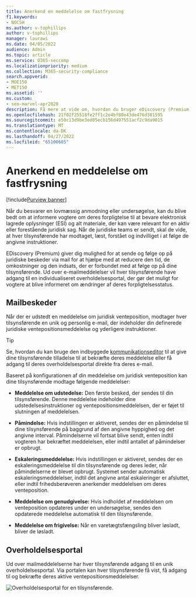 ```yaml
---
title: Anerkend en meddelelse om fastfrysning
f1.keywords:
- NOCSH
ms.author: v-tophillips
author: v-tophillips
manager: laurawi
ms.date: 04/05/2022
audience: Admin
ms.topic: article
ms.service: O365-seccomp
ms.localizationpriority: medium
ms.collection: M365-security-compliance
search.appverid:
- MOE150
- MET150
ms.assetid: ''
ms.custom:
- seo-marvel-apr2020
description: Få mere at vide om, hvordan du bruger eDiscovery (Premium) til at sende og følge op på meddelelser om juridiske ventepositioner via mail samt overvåge status for forpligtelser.
ms.openlocfilehash: 21f02f25518fe2ff1c2e4bf80e43de476d381595
ms.sourcegitcommit: e50c13d9be3ed05ecb156d497551acf2c9da9015
ms.translationtype: MT
ms.contentlocale: da-DK
ms.lasthandoff: 04/27/2022
ms.locfileid: "65100605"
---
```

# <a name="acknowledge-a-hold-notification"></a>Anerkend en meddelelse om fastfrysning

[!include[Purview banner](../includes/purview-rebrand-banner.md)]

Når du besvarer en lovmæssig anmodning eller undersøgelse, kan du blive bedt om at informere vogtere om deres forpligtelse til at bevare elektronisk lagrede oplysninger (ESI) og alt materiale, der kan være relevant for en aktiv eller forestående juridisk sag. Når de juridiske teams er sendt, skal de vide, at hver tilsynsførende har modtaget, læst, forstået og indvilliget i at følge de angivne instruktioner.

EDiscovery (Premium) giver dig mulighed for at sende og følge op på juridiske beskeder via mail for at hjælpe med at reducere den tid, de omkostninger og den indsats, der er forbundet med at følge op på dine tilsynsførende. Ud over e-mailmeddelelser vil hver tilsynsførende have adgang til en individualiseret overholdelsesportal, der gør det muligt for vogtere at blive informeret om ændringer af deres forpligtelsesstatus.

## <a name="email-notifications"></a>Mailbeskeder

Når der er udstedt en meddelelse om juridisk venteposition, modtager hver tilsynsførende en unik og personlig e-mail, der indeholder din definerede juridiske ventepositionsmeddelelse og yderligere instruktioner. 

> [!TIP]
> Se, hvordan du kan bruge den indbyggede  [kommunikationseditor](using-communications-editor.md) til at give dine tilsynsførende tilladelse til at bekræfte deres meddelelse eller få adgang til deres overholdelsesportal direkte fra deres e-mail.

Baseret på konfigurationen af din meddelelse om juridisk venteposition kan dine tilsynsførende modtage følgende meddelelser: 

- **Meddelelse om udstedelse:** Den første besked, der sendes til din tilsynsførende. Denne meddelelse indeholder dine udstedelsesinstruktioner og ventepositionsmeddelelsen, der er føjet til slutningen af meddelelsen.

- **Påmindelse:** Hvis indstillingen er aktiveret, sendes der en påmindelse til dine tilsynsførende på baggrund af den angivne hyppighed og det angivne interval. Påmindelserne vil fortsat blive sendt, enten indtil vogteren har bekræftet meddelelsen, eller indtil antallet af påmindelser er opbrugt.

- **Eskaleringsmeddelelse:** Hvis indstillingen er aktiveret, sendes der en eskaleringsmeddelelse til din tilsynsførende og deres leder, når påmindelserne er blevet opbrugt. Systemet sender automatisk eskaleringsmeddelelser, indtil det angivne antal eskaleringer er afsluttet, eller indtil frihedsberøveren anerkender meddelelsen om deres venteposition.

- **Meddelelse om genudgivelse:** Hvis indholdet af meddelelsen om venteposition opdateres under en undersøgelse, sendes den opdaterede meddelelse automatisk til den tilsynsførende.

- **Meddelelse om frigivelse:** Når en varetægtsfængsling bliver løsladt, bliver de løsladt. 

## <a name="compliance-portal"></a>Overholdelsesportal

Ud over mailmeddelelserne har hver tilsynsførende adgang til en unik overholdelsesportal. Via portalen kan hver tilsynsførende få vist, få adgang til og bekræfte deres aktive ventepositionsmeddelelser.

![Overholdelsesportal for en tilsynsførende.](../media/CustodianPortal.jpg)
